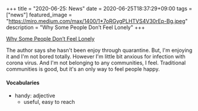 +++
title =  "2020-06-25: News"
date = 2020-06-25T18:37:29+09:00
tags = ["news"]
featured_image = "https://miro.medium.com/max/1400/1*7oRGygPLHTVS4V30rEp-Bg.jpeg"
description = "Why Some People Don’t Feel Lonely"
+++

[Why Some People Don’t Feel Lonely](https://forge.medium.com/why-some-people-dont-feel-lonely-d9c718e1cd45)

The author says she hasn't been enjoy through quarantine.
But, I'm enjoying it and I'm not bored totally.
However I'm little bit anxious for infection with corona virus.
And I'm not belonging to any communities, I feel.
Traditional communities is good, but it's an only way to feel people happy.


#### Vocabularies
* handy:  adjective
    - useful, easy to reach
